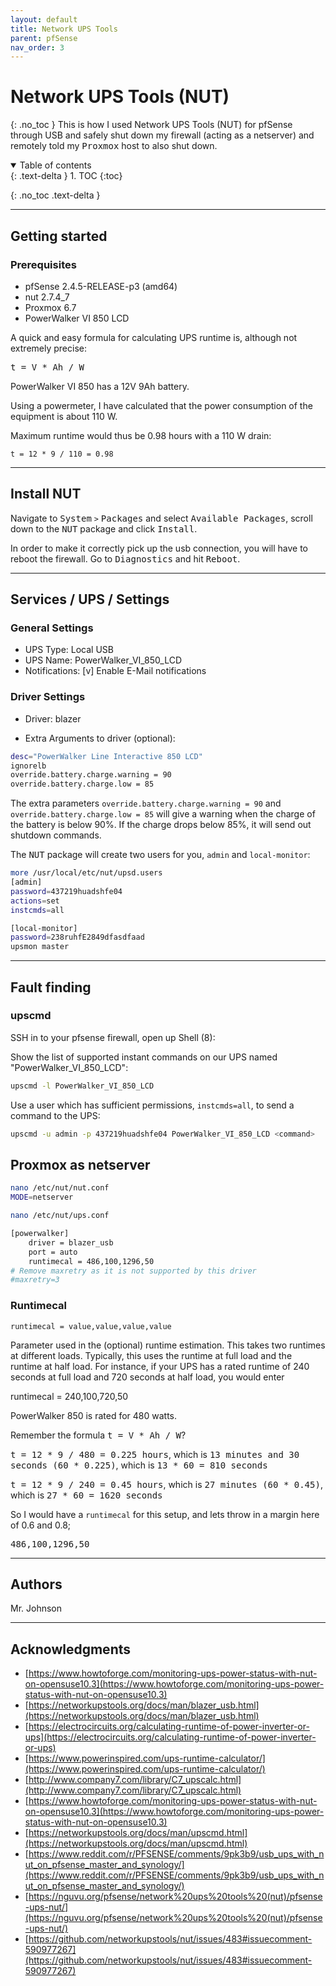 ```yaml
---
layout: default
title: Network UPS Tools
parent: pfSense
nav_order: 3
---
```

# Network UPS Tools (NUT)
{: .no_toc }
This is how I used Network UPS Tools (NUT) for pfSense through USB and safely shut down my firewall (acting as a netserver) and remotely told my <kbd>Proxmox</kbd> host to also shut down.

<details open markdown="block">
  <summary>
   Table of contents
  </summary>
  {: .text-delta }
1. TOC
{:toc}
</details>

{: .no_toc .text-delta }

---

## Getting started

### Prerequisites
* pfSense 2.4.5-RELEASE-p3 (amd64)
* nut 2.7.4_7
* Proxmox 6.7
* PowerWalker VI 850 LCD


A quick and easy formula for calculating UPS runtime is, although not extremely precise: 

<kbd>t = V * Ah / W</kbd>

PowerWalker VI 850 has a 12V 9Ah battery.


Using a powermeter, I have calculated that the power consumption of the equipment is about 110 W.

Maximum runtime would thus be 0.98 hours with a 110 W drain:

`t = 12 * 9 / 110 = 0.98`


---

## Install NUT
Navigate to <kbd>System</kbd> `>` <kbd>Packages</kbd> and select <kbd>Available Packages</kbd>, scroll down to the <kbd>NUT</kbd> package and click <kbd>Install</kbd>.

In order to make it correctly pick up the usb connection, you will have to reboot the firewall. Go to <kbd>Diagnostics</kbd> and hit <kbd>Reboot</kbd>.

---

## Services / UPS / Settings

### General Settings
* UPS Type: Local USB
* UPS Name: PowerWalker_VI_850_LCD
* Notifications: [v] Enable E-Mail notifications

### Driver Settings
* Driver: blazer

* Extra Arguments to driver (optional): 
```bash
desc="PowerWalker Line Interactive 850 LCD"
ignorelb
override.battery.charge.warning = 90
override.battery.charge.low = 85
```
The extra parameters `override.battery.charge.warning = 90` and `override.battery.charge.low = 85` will give a warning when the charge of the battery is below 90%. If the charge drops below 85%, it will send out shutdown commands. 


The <kbd>NUT</kbd> package will create two users for you, `admin` and `local-monitor`:
```bash
more /usr/local/etc/nut/upsd.users
[admin]
password=437219huadshfe04
actions=set
instcmds=all

[local-monitor]
password=238ruhfE2849dfasdfaad
upsmon master
```

---

## Fault finding
### upscmd
SSH in to your pfsense firewall, open up Shell (8):

Show the list of supported instant commands on our UPS named "PowerWalker_VI_850_LCD":
```bash
upscmd -l PowerWalker_VI_850_LCD
```
Use a user which has sufficient permissions, `instcmds=all`, to send a command to the UPS:
```bash
upscmd -u admin -p 437219huadshfe04 PowerWalker_VI_850_LCD <command>
```

## Proxmox as netserver

```bash
nano /etc/nut/nut.conf
MODE=netserver
```

```bash
nano /etc/nut/ups.conf

[powerwalker]
    driver = blazer_usb
    port = auto
    runtimecal = 486,100,1296,50
# Remove maxretry as it is not supported by this driver
#maxretry=3
```
### Runtimecal
`runtimecal = value,value,value,value`

Parameter used in the (optional) runtime estimation. This takes two runtimes at different loads. Typically, this uses the runtime at full load and the runtime at half load. For instance, if your UPS has a rated runtime of 240 seconds at full load and 720 seconds at half load, you would enter

runtimecal = 240,100,720,50

PowerWalker 850 is rated for 480 watts.

Remember the formula <kbd>t = V * Ah / W</kbd>?

<kbd>t = 12 * 9 / 480 = 0.225 hours</kbd>, which is <kbd>13 minutes and 30 seconds (60 * 0.225)</kbd>, which is <kbd>13 * 60 = 810 seconds</kbd>

<kbd>t = 12 * 9 / 240 = 0.45 hours</kbd>, which is <kbd>27 minutes (60 * 0.45)</kbd>, which is <kbd>27 * 60 = 1620 seconds</kbd>

So I would have a `runtimecal` for this setup, and lets throw in a margin here of 0.6 and 0.8; 

<kbd>486,100,1296,50</kbd>

---

## Authors
Mr. Johnson

---

## Acknowledgments

* [https://www.howtoforge.com/monitoring-ups-power-status-with-nut-on-opensuse10.3](https://www.howtoforge.com/monitoring-ups-power-status-with-nut-on-opensuse10.3)
* [https://networkupstools.org/docs/man/blazer_usb.html](https://networkupstools.org/docs/man/blazer_usb.html)
* [https://electrocircuits.org/calculating-runtime-of-power-inverter-or-ups](https://electrocircuits.org/calculating-runtime-of-power-inverter-or-ups)
* [https://www.powerinspired.com/ups-runtime-calculator/](https://www.powerinspired.com/ups-runtime-calculator/)
* [http://www.company7.com/library/C7_upscalc.html](http://www.company7.com/library/C7_upscalc.html)
* [https://www.howtoforge.com/monitoring-ups-power-status-with-nut-on-opensuse10.3](https://www.howtoforge.com/monitoring-ups-power-status-with-nut-on-opensuse10.3)
* [https://networkupstools.org/docs/man/upscmd.html](https://networkupstools.org/docs/man/upscmd.html)
* [https://www.reddit.com/r/PFSENSE/comments/9pk3b9/usb_ups_with_nut_on_pfsense_master_and_synology/](https://www.reddit.com/r/PFSENSE/comments/9pk3b9/usb_ups_with_nut_on_pfsense_master_and_synology/)
* [https://nguvu.org/pfsense/network%20ups%20tools%20(nut)/pfsense-ups-nut/](https://nguvu.org/pfsense/network%20ups%20tools%20(nut)/pfsense-ups-nut/)
* [https://github.com/networkupstools/nut/issues/483#issuecomment-590977267](https://github.com/networkupstools/nut/issues/483#issuecomment-590977267)